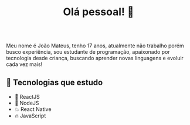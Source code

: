 <h1 align="center">Olá pessoal! 👋</h1>

<br>
<br>

<p>Meu nome é João Mateus, tenho 17 anos, atualmente não trabalho porém busco experiência, sou estudante de programação, apaixonado por tecnologia desde criança, buscando aprender novas linguagens e evoluir cada vez mais!</p>

## :star2: Tecnologias que estudo

- :sparkling_heart: ReactJS
- :purple_heart: NodeJS
- :collision: React Native
- :fire: JavaScript
